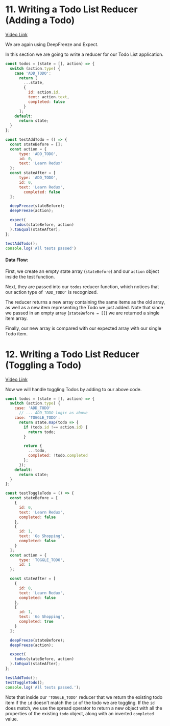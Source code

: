 # 11. Writing a Todo List Reducer (Adding a Todo)
[Video Link](https://egghead.io/lessons/javascript-redux-writing-a-todo-list-reducer-adding-a-todo)

We are again using DeepFreeze and Expect.

In this section we are going to write a reducer for our Todo List application.

```JavaScript
const todos = (state = [], action) => {
  switch (action.type) {
    case 'ADD_TODO':
      return [
        ...state,
        {
          id: action.id,
          text: action.text,
          completed: false
        }
      ];
    default:
      return state;
  }
};

const testAddTodo = () => {
  const stateBefore = [];
  const action = {
      type: 'ADD_TODO',
      id: 0,
      text: 'Learn Redux'
  };
  const stateAfter = [
      type: 'ADD_TODO',
      id: 0,
      text: 'Learn Redux',
        completed: false
  ];

  deepFreeze(stateBefore);
  deepFreeze(action);

  expect(
    todos(stateBefore, action)
  ).toEqual(stateAfter);
};

testAddTodo();
console.log('All tests passed')
```

#### Data Flow:
First, we create an empty state array (`stateBefore`) and our `action` object inside the test function. 

Next, they are passed into our `todos` reducer function, which notices that our action type of `'ADD_TODO'` is recognized. 

The reducer returns a new array containing the same items as the old array, as well as a new item representing the Todo we just added. Note that since we passed in an empty array (`stateBefore = []`) we are returned a single item array. 

Finally, our new array is compared with our expected array with our single Todo item. 


# 12. Writing a Todo List Reducer (Toggling a Todo)
[Video Link](https://egghead.io/lessons/javascript-redux-writing-a-todo-list-reducer-toggling-a-todo)

Now we will handle toggling Todos by adding to our above code.

```JavaScript
const todos = (state = [], action) => {
  switch (action.type) {
    case: 'ADD_TODO'
      // ... ADD_TODO logic as above
    case: 'TOGGLE_TODO':
      return state.map(todo => {
        if (todo.id !== action.id) {
          return todo;
        }

        return {
          ...todo,
          completed: !todo.completed
        };
      });
    default:
      return state;
  }
};

const testToggleTodo = () => {
  const stateBefore = [
    {
      id: 0,
      text: 'Learn Redux',
      completed: false
    },
    {
      id: 1,
      text: 'Go Shopping',
      completed: false
    }
  ];
  const action = {
      type: 'TOGGLE_TODO',
      id: 1
  };

  const stateAfter = [
    {
      id: 0,
      text: 'Learn Redux',
      completed: false
    },
    {
      id: 1,
      text: 'Go Shopping',
      completed: true
    }
  ];

  deepFreeze(stateBefore);
  deepFreeze(action);

  expect(
    todos(stateBefore, action)
  ).toEqual(stateAfter);
};

testAddTodo();
testToggleTodo();
console.log('All tests passed.');
```

Note that inside our `'TOGGLE_TODO'` reducer that we return the existing todo item if the `id` doesn't match the `id` of the todo we are toggling. If the `id` does match, we use the spread operator to return a new object with all the properties of the existing `todo` object, along with an inverted `completed` value.
